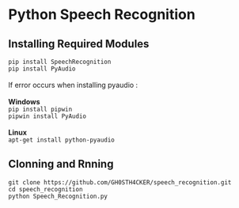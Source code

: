 # Python Speech Recognition


<h2>Installing Required Modules</h2>

```pip install SpeechRecognition```
<br>
```pip install PyAudio```
</br></br>
If error occurs when installing pyaudio :
</br>
</br>
<b>Windows</b>
</br> 
```pip install pipwin```
</br>
```pipwin install PyAudio```
</br></br>
<b>Linux</b></br>
```apt-get install python-pyaudio```
</br>

<h2>Clonning and Rnning</h2>

```git clone https://github.com/GH0STH4CKER/speech_recognition.git```
<br>
```cd speech_recognition```
<br>
```python Speech_Recognition.py```
<br>
